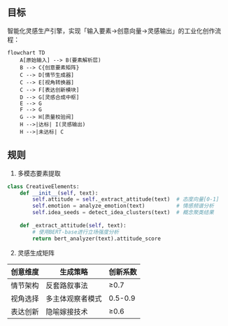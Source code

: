 ## 目标

智能化灵感生产引擎，实现「输入要素→创意向量→灵感输出」的工业化创作流程：
```mermaid
flowchart TD
    A[原始输入] --> B(要素解析层)
    B --> C{创意要素矩阵}
    C --> D[情节生成器]
    C --> E[视角转换器]
    C --> F[表达创新模块]
    D --> G[灵感合成中枢]
    E --> G
    F --> G
    G --> H[质量校验阀]
    H -->|达标| I(灵感输出)
    H -->|未达标| C
```

## 规则

1. 多模态要素提取
```python
class CreativeElements:
    def __init__(self, text):
        self.attitude = self._extract_attitude(text)  # 态度向量[0-1]
        self.emotion = analyze_emotion(text)          # 情感频谱分析
        self.idea_seeds = detect_idea_clusters(text)  # 概念聚类结果
        
    def _extract_attitude(self, text):
        # 使用BERT-base进行立场强度分析
        return bert_analyzer(text).attitude_score
```

2. 灵感生成矩阵

| 创意维度 | 生成策略         | 创新系数 |
| -------- | ---------------- | -------- |
| 情节架构 | 反套路叙事法     | ≥0.7     |
| 视角选择 | 多主体观察者模式 | 0.5-0.9  |
| 表达创新 | 隐喻嫁接技术     | ≥0.6     |
